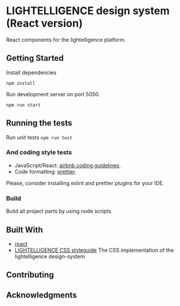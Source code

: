 # LIGHTELLIGENCE design system (React version)

React components for the lightelligence platform.

## Getting Started

Install dependencies

```
npm install
```

Run development server on port 5050.

```
npm run start
```

## Running the tests

Run unit tests
`npm run test`

### And coding style tests

- JavaScript/React: [airbnb coding guidelines](https://www.npmjs.com/package/eslint-config-airbnb).
- Code formatting: [prettier](https://github.com/prettier/prettier).

Please, consider installing eslint and prettier plugins for your IDE.

### Build

Build all project parts by using node scripts.

## Built With

- [react](https://reactjs.org/)
- [LIGHTELLIGENCE CSS styleguide](https://github.com/lightelligence-io/styles) The CSS implementation of the lightelligence design-system

## Contributing

## Acknowledgments
